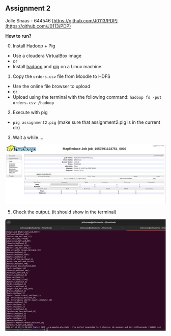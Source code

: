 ## Assignment 2
Jolle Snaas - 644546
[https://github.com/J0113/PDP](https://github.com/J0113/PDP)

**How to run?**

0. Install Hadoop + Pig
  - Use a cloudera VirtualBox image
  - or
  - Install [hadoop](https://hiberstack.com/how-to-install-hadoop-in-ubuntu/) and [pig](https://hiberstack.com/install-apache-pig-in-ubuntu/) on a Linux machine.

1. Copy the `orders.csv` file from Moodle to HDFS
- Use the online file browser to upload
- or
- Upload using the terminal with the following command: `hadoop fs -put orders.csv /hadoop`

2. Execute with pig
- `pig assignment2.pig` (make sure that assignment2.pig is in the current dir)

3. Wait a while....
<img src="Screenshot from 2022-07-15 15-29-44.png">

5. Check the output. (it should show in the terminal)

<img src="Screenshot from 2022-07-15 17-17-53.png">
